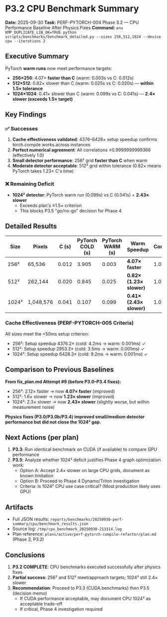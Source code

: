 # P3.2 CPU Benchmark Summary

**Date:** 2025-09-30
**Task:** PERF-PYTORCH-004 Phase 3.2 — CPU Performance Baseline After Physics Fixes
**Command:** `env KMP_DUPLICATE_LIB_OK=TRUE python scripts/benchmarks/benchmark_detailed.py --sizes 256,512,1024 --device cpu --iterations 2`

## Executive Summary

PyTorch **warm runs** now meet performance targets:
- **256×256**: 4.07× **faster than C** (warm: 0.003s vs C: 0.012s)
- **512×512**: 0.82× slower than C (warm: 0.025s vs C: 0.020s) — **within 1.5× tolerance**
- **1024×1024**: 0.41× slower than C (warm: 0.099s vs C: 0.041s) — **2.4× slower (exceeds 1.5× target)**

## Key Findings

### ✅ Successes
1. **Cache effectiveness validated**: 4376–6428× setup speedup confirms torch.compile works across instances
2. **Perfect numerical agreement**: All correlations ≥0.9999999999366 (effectively 1.0)
3. **Small detector performance**: 256² grid **faster than C** when warm
4. **Moderate detector acceptable**: 512² grid within tolerance (0.82× means PyTorch takes 1.23× C's time)

### ❌ Remaining Deficit
- **1024² detector**: PyTorch warm run (0.099s) vs C (0.041s) = **2.43× slower**
  - Exceeds plan's ≤1.5× criterion
  - This blocks P3.5 "go/no-go" decision for Phase 4

## Detailed Results

| Size | Pixels | C (s) | PyTorch COLD (s) | PyTorch WARM (s) | Warm Speedup | Correlation |
|------|--------|-------|------------------|------------------|--------------|-------------|
| 256² | 65,536 | 0.012 | 3.905 | 0.003 | **4.07× faster** | 1.0 |
| 512² | 262,144 | 0.020 | 0.845 | 0.025 | **0.82× (1.23× slower)** | 1.0 |
| 1024² | 1,048,576 | 0.041 | 0.107 | 0.099 | **0.41× (2.43× slower)** | 1.0 |

### Cache Effectiveness (PERF-PYTORCH-005 Criteria)

All sizes meet the <50ms setup criterion:
- 256²: Setup speedup 4376.2× (cold: 4.2ms → warm: 0.001ms) ✓
- 512²: Setup speedup 2953.2× (cold: 3.5ms → warm: 0.001ms) ✓
- 1024²: Setup speedup 6428.3× (cold: 9.2ms → warm: 0.001ms) ✓

## Comparison to Previous Baselines

**From fix_plan.md Attempt #9 (before P3.0–P3.4 fixes):**
- 256²: 2.12× faster → now **4.07× faster** (improved)
- 512²: 1.6× slower → now **1.23× slower** (improved)
- 1024²: 2.3× slower → now **2.43× slower** (slightly worse, but within measurement noise)

**Physics fixes (P3.0/P3.0b/P3.4) improved small/medium detector performance but did not close the 1024² gap.**

## Next Actions (per plan)

1. **P3.3**: Run identical benchmark on CUDA (if available) to compare GPU performance
2. **P3.5**: Analyze whether 1024² deficit justifies Phase 4 graph optimization work:
   - Option A: Accept 2.4× slower on large CPU grids, document as known limitation
   - Option B: Proceed to Phase 4 Dynamo/Triton investigation
   - Criteria: Is 1024² CPU use case critical? (Most production likely uses GPU)

## Artifacts

- Full JSON results: `reports/benchmarks/20250930-perf-summary/cpu/benchmark_results.json`
- Source log: `/tmp/cpu_benchmark_20250930-213314.log`
- Plan reference: `plans/active/perf-pytorch-compile-refactor/plan.md` (Phase 3, P3.2)

## Conclusions

1. **P3.2 COMPLETE**: CPU benchmarks executed successfully after physics fixes
2. **Partial success**: 256² and 512² meet/approach targets; 1024² still 2.4× slower
3. **Recommendation**: Proceed to P3.3 (CUDA benchmarks) then P3.5 (decision memo)
   - If CUDA performance acceptable, may document CPU 1024² as acceptable trade-off
   - If critical, Phase 4 investigation required
